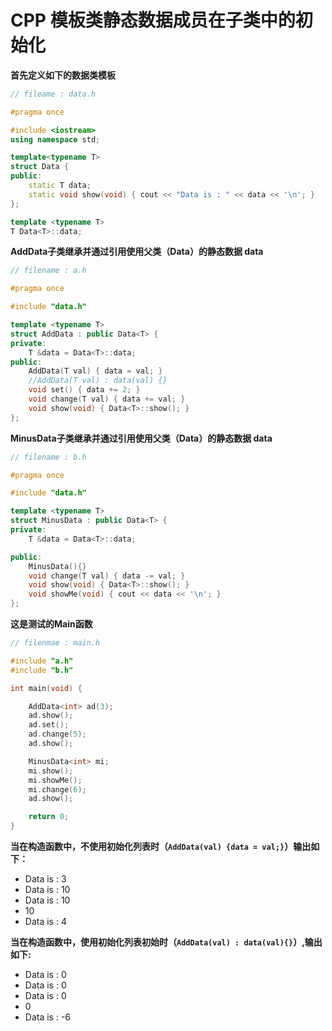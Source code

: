 


# CPP 模板类静态数据成员在子类中的初始化


**首先定义如下的数据类模板**

```cpp
// fileame : data.h

#pragma once

#include <iostream>
using namespace std;

template<typename T>
struct Data {
public:
    static T data;
    static void show(void) { cout << "Data is : " << data << '\n'; }
};

template <typename T>
T Data<T>::data;

```


**AddData子类继承并通过引用使用父类（Data）的静态数据 data**  
```cpp
// filename : a.h

#pragma once

#include "data.h"

template <typename T>
struct AddData : public Data<T> {
private:
    T &data = Data<T>::data;
public:
    AddData(T val) { data = val; }  
    //AddData(T val) : data(val) {}
    void set() { data += 2; }
    void change(T val) { data += val; }
    void show(void) { Data<T>::show(); }
};

```


**MinusData子类继承并通过引用使用父类（Data）的静态数据 data**  
```cpp
// filename : b.h

#pragma once

#include "data.h"

template <typename T>
struct MinusData : public Data<T> {
private:
    T &data = Data<T>::data;

public:
    MinusData(){}
    void change(T val) { data -= val; }
    void show(void) { Data<T>::show(); }
    void showMe(void) { cout << data << '\n'; }
};

```

**这是测试的Main函数**
```cpp
// filenmae : main.h

#include "a.h"
#include "b.h"

int main(void) {

    AddData<int> ad(3);
    ad.show();
    ad.set();
    ad.change(5);
    ad.show();

    MinusData<int> mi;
    mi.show();
    mi.showMe();
    mi.change(6);
    ad.show();

    return 0;
}

```



**当在构造函数中，不使用初始化列表时（`AddData(val) {data = val;}`）输出如下：**
* Data is : 3
* Data is : 10
* Data is : 10
* 10
* Data is : 4


**当在构造函数中，使用初始化列表初始时（`AddData(val) : data(val){}`）,输出如下:**  
* Data is : 0
* Data is : 0
* Data is : 0
* 0
* Data is : -6